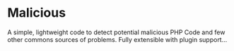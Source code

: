 Malicious
=========

A simple, lightweight code to detect potential malicious PHP Code and few other commons sources of problems. Fully extensible with plugin support...
